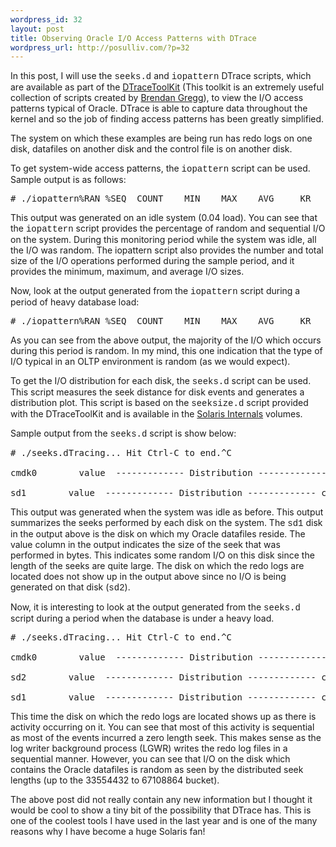 ```yaml
--- 
wordpress_id: 32
layout: post
title: Observing Oracle I/O Access Patterns with DTrace
wordpress_url: http://posulliv.com/?p=32
---
```

In this post, I will use the <span style="font-family: courier new;">seeks.d</span> and <span style="font-family: courier new;">iopattern</span> DTrace scripts, which are available as part of the <a href="http://www.opensolaris.org/os/community/dtrace/dtracetoolkit/">DTraceToolKit</a> (This toolkit is an extremely useful collection of scripts created by <a href="http://www.brendangregg.com/">Brendan Gregg</a>), to view the I/O access patterns typical of Oracle. DTrace is able to capture data throughout the kernel and so the job of finding access patterns has been greatly simplified.

The system on which these examples are being run has redo logs on one disk, datafiles on another disk and the control file is on another disk.

To get system-wide access patterns, the <span style="font-family: courier new;">iopattern</span> script can be used. Sample output is as follows:
<pre># ./iopattern%RAN %SEQ  COUNT    MIN    MAX    AVG     KR     KW100    0      7   4096   8192   7606      4     480    0      0      0      0      0      0      00    0      0      0      0      0      0      0100    0      6   8192   8192   8192      0     480    0      0      0      0      0      0      00    0      0      0      0      0      0      0100    0      6   8192   8192   8192      0     480    0      0      0      0      0      0      00    0      0      0      0      0      0      0100    0      6   8192   8192   8192      0     480    0      0      0      0      0      0      0</pre>
This output was generated on an idle system (0.04 load). You can see that the <span style="font-family: courier new;">iopattern</span> script provides the percentage of random and sequential I/O on the system. During this monitoring period while the system was idle, all the I/O was random. The iopattern script also provides the number and total size of the I/O operations performed during the sample period, and it provides the minimum, maximum, and average I/O sizes.

Now, look at the output generated from the <span style="font-family: courier new;">iopattern</span> script during a period of heavy database load:
<pre># ./iopattern%RAN %SEQ  COUNT    MIN    MAX    AVG     KR     KW92    8     69   4096   8192   6589    304    14086   14     69   4096   8192   5995    228    17682   18     67   4096   8192   5257     64    28084   16     19   4096   8192   6036     40     7277   23     22   4096   8192   4282      0     9288   12     68   4096 1015808  21744   1120    32497    3     67   4096   8192   7274    400     7689   11     66   4096   8192   6392    276    13690   10     71   4096   8192   6345    216    22487   13     62   4096   8192   5879    184    17290   10     10   4096   8192   6553     40     24100    0     17   8192   8192   8192     88     4887   13     33   4096 1048576  38353   1168     6886   14     65   4096   8192   6049    236    148</pre>
As you can see from the above output, the majority of the I/O which occurs during this period is random. In my mind, this one indication that the type of I/O typical in an OLTP environment is random (as we would expect).

To get the I/O distribution for each disk, the <span style="font-family: courier new;">seeks.d</span> script can be used. This script measures the seek distance for disk events and generates a distribution plot. This script is based on the <span style="font-family: courier new;">seeksize.d</span> script provided with the DTraceToolKit and is available in the <a href="http://www.solarisinternals.com/">Solaris Internals</a> volumes.

Sample output from the <span style="font-family: courier new;">seeks.d</span> script is show below:
<pre># ./seeks.dTracing... Hit Ctrl-C to end.^C

cmdk0        value  ------------- Distribution ------------- count           -1 |                                         0            0 |@@@@@@@@@@@@@@@@@@@@@                    43            1 |                                         0            2 |                                         0            4 |                                         0            8 |                                         0           16 |                                         0           32 |                                         0           64 |                                         0          128 |@@@@@@@@@@@@@                            26          256 |@@@@@@                                   12          512 |                                         0

sd1        value  ------------- Distribution ------------- count        32768 |                                         0        65536 |@@@@@@@@@@@@@@@@@@@@                     1       131072 |                                         0       262144 |                                         0       524288 |                                         0      1048576 |@@@@@@@@@@@@@@@@@@@@                     1      2097152 |                                         0</pre>
This output was generated when the system was idle as before. This output summarizes the seeks performed by each disk on the system. The <span style="font-family: courier new;">sd1</span> disk in the output above is the disk on which my Oracle datafiles reside. The value column in the output indicates the size of the seek that was performed in bytes. This indicates some random I/O on this disk since the length of the seeks are quite large. The disk on which the redo logs are located does not show up in the output above since no I/O is being generated on that disk (<span style="font-family: courier new;">sd2</span>).

Now, it is interesting to look at the output generated from the <span style="font-family: courier new;">seeks.d</span> script during a period when the database is under a heavy load.
<pre># ./seeks.dTracing... Hit Ctrl-C to end.^C

cmdk0        value  ------------- Distribution ------------- count           -1 |                                         0            0 |@@@@@@@@@@@@@@@@@@@@@@@                  18            1 |                                         0            2 |                                         0            4 |                                         0            8 |                                         0           16 |                                         0           32 |                                         0           64 |                                         0          128 |@@@@@@@@@@@@@                            10          256 |@@@@@                                    4          512 |                                         0

sd2        value  ------------- Distribution ------------- count           -1 |                                         0            0 |@@@@@@@@@@@@@@@@@@@@@@@@@@@@@@           430            1 |                                         0            2 |                                         0            4 |                                         0            8 |@@@@@@@@                                 120           16 |@                                        11           32 |                                         3           64 |                                         0          128 |                                         0          256 |                                         0          512 |                                         0         1024 |                                         0         2048 |                                         0         4096 |                                         0         8192 |                                         0        16384 |                                         0        32768 |                                         0        65536 |                                         6       131072 |                                         0

sd1        value  ------------- Distribution ------------- count          512 |                                         0         1024 |@@@                                      31         2048 |                                         5         4096 |                                         0         8192 |                                         0        16384 |                                         0        32768 |                                         0        65536 |@@                                       23       131072 |@@@@@@@@                                 92       262144 |@@@@@@@                                  73       524288 |@                                        6      1048576 |                                         4      2097152 |@                                        14      4194304 |@@@                                      29      8388608 |@@@@                                     40     16777216 |@@@@@                                    56     33554432 |@@@@@@                                   65     67108864 |                                         0</pre>
This time the disk on which the redo logs are located shows up as there is activity occurring on it. You can see that most of this activity is sequential as most of the events incurred a zero length seek. This makes sense as the log writer background process (LGWR) writes the redo log files in a sequential manner. However, you can see that I/O on the disk which contains the Oracle datafiles is random as seen by the distributed seek lengths (up to the 33554432 to 67108864 bucket).

The above post did not really contain any new information but I thought it would be cool to show a tiny bit of the possibility that DTrace has. This is one of the coolest tools I have used in the last year and is one of the many reasons why I have become a huge Solaris fan!
